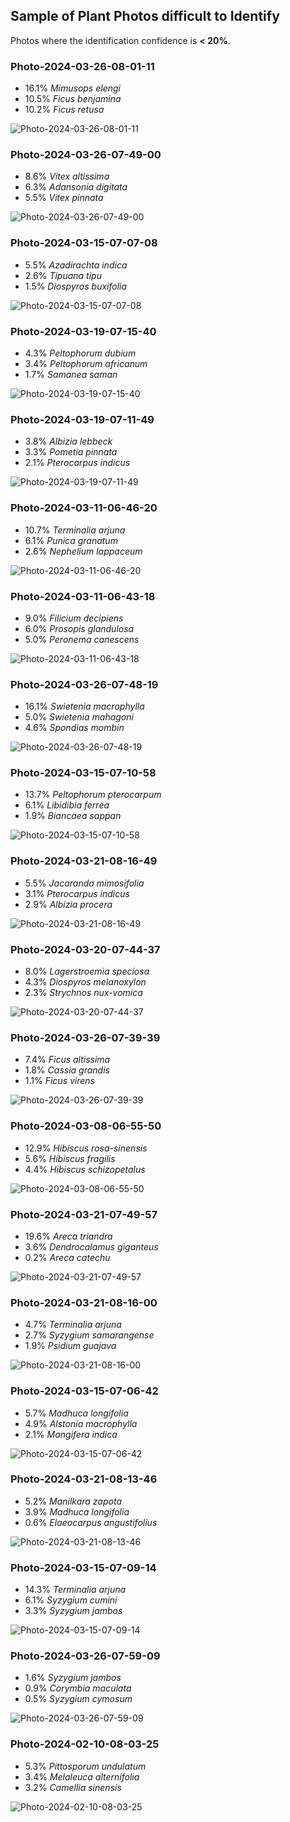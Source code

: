 ## Sample of Plant Photos difficult to Identify

Photos where the identification confidence is **< 20%**.

### Photo-2024-03-26-08-01-11

* 16.1% *Mimusops elengi*
* 10.5% *Ficus benjamina*
* 10.2% *Ficus retusa*

![Photo-2024-03-26-08-01-11](data/images/Photo-2024-03-26-08-01-11.jpg)

### Photo-2024-03-26-07-49-00

* 8.6% *Vitex altissima*
* 6.3% *Adansonia digitata*
* 5.5% *Vitex pinnata*

![Photo-2024-03-26-07-49-00](data/images/Photo-2024-03-26-07-49-00.jpg)

### Photo-2024-03-15-07-07-08

* 5.5% *Azadirachta indica*
* 2.6% *Tipuana tipu*
* 1.5% *Diospyros buxifolia*

![Photo-2024-03-15-07-07-08](data/images/Photo-2024-03-15-07-07-08.jpg)

### Photo-2024-03-19-07-15-40

* 4.3% *Peltophorum dubium*
* 3.4% *Peltophorum africanum*
* 1.7% *Samanea saman*

![Photo-2024-03-19-07-15-40](data/images/Photo-2024-03-19-07-15-40.jpg)

### Photo-2024-03-19-07-11-49

* 3.8% *Albizia lebbeck*
* 3.3% *Pometia pinnata*
* 2.1% *Pterocarpus indicus*

![Photo-2024-03-19-07-11-49](data/images/Photo-2024-03-19-07-11-49.jpg)

### Photo-2024-03-11-06-46-20

* 10.7% *Terminalia arjuna*
* 6.1% *Punica granatum*
* 2.6% *Nephelium lappaceum*

![Photo-2024-03-11-06-46-20](data/images/Photo-2024-03-11-06-46-20.jpg)

### Photo-2024-03-11-06-43-18

* 9.0% *Filicium decipiens*
* 6.0% *Prosopis glandulosa*
* 5.0% *Peronema canescens*

![Photo-2024-03-11-06-43-18](data/images/Photo-2024-03-11-06-43-18.jpg)

### Photo-2024-03-26-07-48-19

* 16.1% *Swietenia macrophylla*
* 5.0% *Swietenia mahagoni*
* 4.6% *Spondias mombin*

![Photo-2024-03-26-07-48-19](data/images/Photo-2024-03-26-07-48-19.jpg)

### Photo-2024-03-15-07-10-58

* 13.7% *Peltophorum pterocarpum*
* 6.1% *Libidibia ferrea*
* 1.9% *Biancaea sappan*

![Photo-2024-03-15-07-10-58](data/images/Photo-2024-03-15-07-10-58.jpg)

### Photo-2024-03-21-08-16-49

* 5.5% *Jacaranda mimosifolia*
* 3.1% *Pterocarpus indicus*
* 2.9% *Albizia procera*

![Photo-2024-03-21-08-16-49](data/images/Photo-2024-03-21-08-16-49.jpg)

### Photo-2024-03-20-07-44-37

* 8.0% *Lagerstroemia speciosa*
* 4.3% *Diospyros melanoxylon*
* 2.3% *Strychnos nux-vomica*

![Photo-2024-03-20-07-44-37](data/images/Photo-2024-03-20-07-44-37.jpg)

### Photo-2024-03-26-07-39-39

* 7.4% *Ficus altissima*
* 1.8% *Cassia grandis*
* 1.1% *Ficus virens*

![Photo-2024-03-26-07-39-39](data/images/Photo-2024-03-26-07-39-39.jpg)

### Photo-2024-03-08-06-55-50

* 12.9% *Hibiscus rosa-sinensis*
* 5.6% *Hibiscus fragilis*
* 4.4% *Hibiscus schizopetalus*

![Photo-2024-03-08-06-55-50](data/images/Photo-2024-03-08-06-55-50.jpg)

### Photo-2024-03-21-07-49-57

* 19.6% *Areca triandra*
* 3.6% *Dendrocalamus giganteus*
* 0.2% *Areca catechu*

![Photo-2024-03-21-07-49-57](data/images/Photo-2024-03-21-07-49-57.jpg)

### Photo-2024-03-21-08-16-00

* 4.7% *Terminalia arjuna*
* 2.7% *Syzygium samarangense*
* 1.9% *Psidium guajava*

![Photo-2024-03-21-08-16-00](data/images/Photo-2024-03-21-08-16-00.jpg)

### Photo-2024-03-15-07-06-42

* 5.7% *Madhuca longifolia*
* 4.9% *Alstonia macrophylla*
* 2.1% *Mangifera indica*

![Photo-2024-03-15-07-06-42](data/images/Photo-2024-03-15-07-06-42.jpg)

### Photo-2024-03-21-08-13-46

* 5.2% *Manilkara zapota*
* 3.9% *Madhuca longifolia*
* 0.6% *Elaeocarpus angustifolius*

![Photo-2024-03-21-08-13-46](data/images/Photo-2024-03-21-08-13-46.jpg)

### Photo-2024-03-15-07-09-14

* 14.3% *Terminalia arjuna*
* 6.1% *Syzygium cumini*
* 3.3% *Syzygium jambos*

![Photo-2024-03-15-07-09-14](data/images/Photo-2024-03-15-07-09-14.jpg)

### Photo-2024-03-26-07-59-09

* 1.6% *Syzygium jambos*
* 0.9% *Corymbia maculata*
* 0.5% *Syzygium cymosum*

![Photo-2024-03-26-07-59-09](data/images/Photo-2024-03-26-07-59-09.jpg)

### Photo-2024-02-10-08-03-25

* 5.3% *Pittosporum undulatum*
* 3.4% *Melaleuca alternifolia*
* 3.2% *Camellia sinensis*

![Photo-2024-02-10-08-03-25](data/images/Photo-2024-02-10-08-03-25.jpg)
